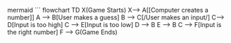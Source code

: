 mermaid ```
flowchart TD
    X(Game Starts)
    X--> A[[Computer creates a number]]
    A --> B[User makes a guess]
    B --> C[/User makes an input/]
    C--> D[Input is too high]
    C --> E[Input is too low] 
    D --> B 
    E --> B
    C --> F[Input is the right number]
    F --> G(Game Ends)
```